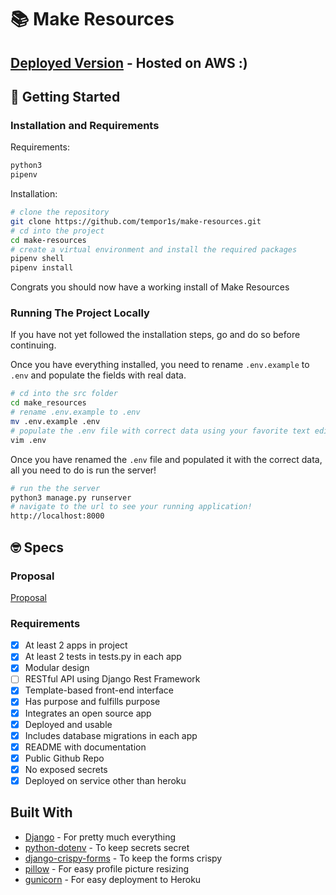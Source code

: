 # 📚 Make Resources

## [Deployed Version](http://54.163.44.100:8000/) - Hosted on AWS :)

## 🚀 Getting Started

### Installation and Requirements

Requirements:

```bash
python3
pipenv
```

Installation:

```bash
# clone the repository
git clone https://github.com/tempor1s/make-resources.git
# cd into the project
cd make-resources
# create a virtual environment and install the required packages
pipenv shell
pipenv install
```

Congrats you should now have a working install of Make Resources

### Running The Project Locally

If you have not yet followed the installation steps, go and do so before continuing.

Once you have everything installed, you need to rename `.env.example` to `.env` and populate the fields with real data.

```bash
# cd into the src folder
cd make_resources
# rename .env.example to .env
mv .env.example .env
# populate the .env file with correct data using your favorite text editor!
vim .env
```

Once you have renamed the `.env` file and populated it with the correct data, all you need to do is run the server!

```bash
# run the the server
python3 manage.py runserver
# navigate to the url to see your running application!
http://localhost:8000
```

## 🤓 Specs

### Proposal

[Proposal](/docs/proposal.md)

### Requirements

- [x] At least 2 apps in project
- [x] At least 2 tests in tests.py in each app
- [x] Modular design
- [ ] RESTful API using Django Rest Framework
- [x] Template-based front-end interface
- [x] Has purpose and fulfills purpose
- [x] Integrates an open source app
- [x] Deployed and usable
- [x] Includes database migrations in each app
- [x] README with documentation
- [x] Public Github Repo
- [x] No exposed secrets
- [x] Deployed on service other than heroku

## Built With

- [Django](https://www.djangoproject.com/) - For pretty much everything
- [python-dotenv](https://pypi.org/project/python-dotenv/) - To keep secrets secret
- [django-crispy-forms](https://github.com/django-crispy-forms/django-crispy-forms) - To keep the forms crispy
- [pillow](https://pillow.readthedocs.io/en/stable/) - For easy profile picture resizing
- [gunicorn](https://gunicorn.org/) - For easy deployment to Heroku
